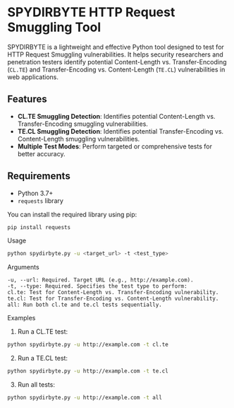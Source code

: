# SPYDIRBYTE HTTP Request Smuggling Tool

SPYDIRBYTE is a lightweight and effective Python tool designed to test for HTTP Request Smuggling vulnerabilities. It helps security researchers and penetration testers identify potential Content-Length vs. Transfer-Encoding (`CL.TE`) and Transfer-Encoding vs. Content-Length (`TE.CL`) vulnerabilities in web applications.

## Features

- **CL.TE Smuggling Detection**: Identifies potential Content-Length vs. Transfer-Encoding smuggling vulnerabilities.
- **TE.CL Smuggling Detection**: Identifies potential Transfer-Encoding vs. Content-Length smuggling vulnerabilities.
- **Multiple Test Modes**: Perform targeted or comprehensive tests for better accuracy.

## Requirements

- Python 3.7+
- `requests` library

You can install the required library using pip:

```bash
pip install requests
```
Usage
```bash
python spydirbyte.py -u <target_url> -t <test_type>
```

Arguments
```
-u, --url: Required. Target URL (e.g., http://example.com).
-t, --type: Required. Specifies the test type to perform:
cl.te: Test for Content-Length vs. Transfer-Encoding vulnerability.
te.cl: Test for Transfer-Encoding vs. Content-Length vulnerability.
all: Run both cl.te and te.cl tests sequentially.
```
Examples
1. Run a CL.TE test:
```bash
python spydirbyte.py -u http://example.com -t cl.te
```
2. Run a TE.CL test:
```bash
python spydirbyte.py -u http://example.com -t te.cl
```
3. Run all tests:
```bash
python spydirbyte.py -u http://example.com -t all
```


